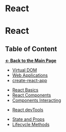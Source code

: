 # React

# **React**

## **Table of Content**

[**&larr; Back to the Main Page**](./../README.md)

<div></div>

- [Virtual DOM](./virtual-dom.md)
- [Web Applications](./web-apps.md)
- [create-react-app](./create-react-app.md)

<div></div>

- [React Basics](./react-basics.md)
- [React Components](./react-components.md)
- [Components Interacting](./components-interacting.md.md)

<div></div>

- [React devTools](./react-dev-tools.md)

<div></div>

- [State and Props](./stateless-stateful.md)
- [Lifecycle Methods](./lifecycle.md)

<div></div>
